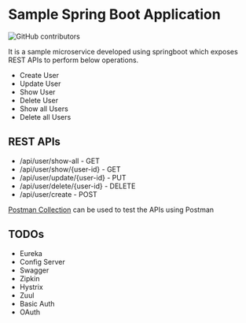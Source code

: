 # Sample Spring Boot Application

![GitHub contributors](https://img.shields.io/github/contributors/vasanthpandian/spring-boot-demo.svg)

It is a sample microservice developed using springboot which exposes REST APIs to perform below operations.
- Create User
- Update User
- Show User
- Delete User
- Show all Users
- Delete all Users

## REST APIs
- /api/user/show-all - GET
- /api/user/show/{user-id} - GET
- /api/user/update/{user-id} - PUT
- /api/user/delete/{user-id} - DELETE
- /api/user/create - POST

[Postman Collection](/user-service.postman_collection.json) can be used to test the APIs using Postman

## TODOs
- Eureka
- Config Server
- Swagger
- Zipkin
- Hystrix
- Zuul
- Basic Auth
- OAuth



